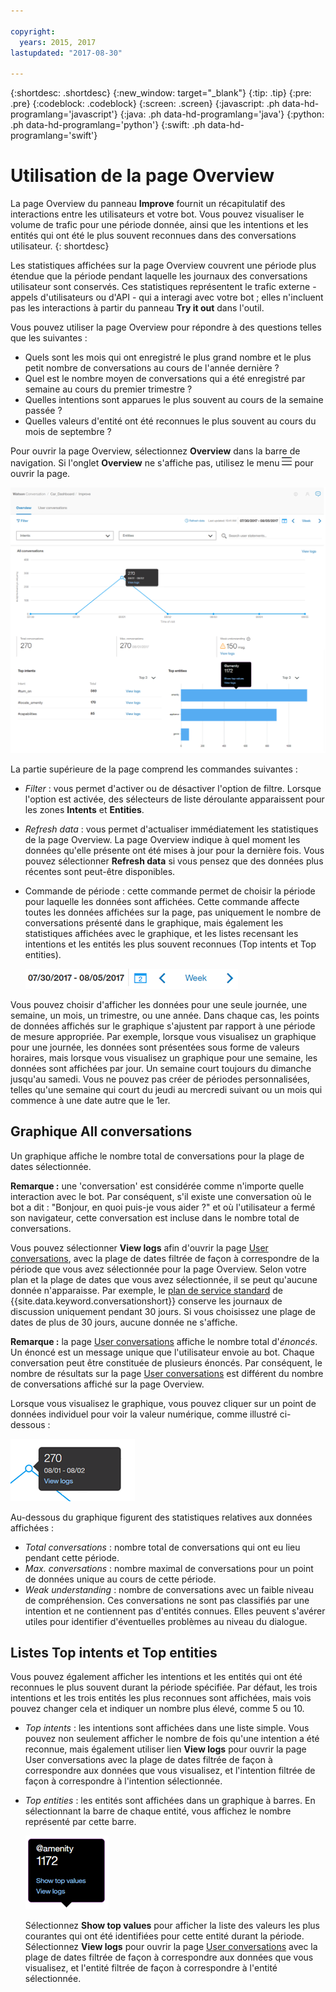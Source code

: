 ```yaml
---

copyright:
  years: 2015, 2017
lastupdated: "2017-08-30"

---
```


{:shortdesc: .shortdesc}
{:new_window: target="_blank"}
{:tip: .tip}
{:pre: .pre}
{:codeblock: .codeblock}
{:screen: .screen}
{:javascript: .ph data-hd-programlang='javascript'}
{:java: .ph data-hd-programlang='java'}
{:python: .ph data-hd-programlang='python'}
{:swift: .ph data-hd-programlang='swift'}

# Utilisation de la page Overview

La page Overview du panneau **Improve** fournit un récapitulatif des interactions entre les utilisateurs et votre bot. Vous pouvez visualiser le volume de trafic pour une période donnée, ainsi que les intentions et les entités qui ont été le plus souvent reconnues dans des conversations utilisateur.
{: shortdesc}

Les statistiques affichées sur la page Overview couvrent une période plus étendue que la période pendant laquelle les journaux des conversations utilisateur sont conservés. Ces statistiques représentent le trafic externe - appels d'utilisateurs ou d'API - qui a interagi avec votre bot ; elles n'incluent pas les interactions à partir du panneau **Try it out** dans l'outil. 

Vous pouvez utiliser la page Overview pour répondre à des questions telles que les suivantes :

* Quels sont les mois qui ont enregistré le plus grand nombre et le plus petit nombre de conversations au cours de l'année dernière ? 
* Quel est le nombre moyen de conversations qui a été enregistré par semaine au cours du premier trimestre ?
* Quelles intentions sont apparues le plus souvent au cours de la semaine passée ?
* Quelles valeurs d'entité ont été reconnues le plus souvent au cours du mois de septembre ?

Pour ouvrir la page Overview, sélectionnez **Overview** dans la barre de navigation. Si l'onglet **Overview** ne s'affiche pas, utilisez le menu ![Menu](images/Menu_16.png) pour ouvrir la page.


![Page Overview](images/oview.png)

La partie supérieure de la page comprend les commandes suivantes :

* *Filter* : vous permet d'activer ou de désactiver l'option de filtre. Lorsque l'option est activée, des sélecteurs de liste déroulante apparaissent pour les zones **Intents** et **Entities**. 
* *Refresh data* : vous permet d'actualiser immédiatement les statistiques de la page Overview. La page Overview indique à quel moment les données qu'elle présente ont été mises à jour pour la dernière fois. Vous pouvez sélectionner **Refresh data** si vous pensez que des données plus récentes sont peut-être disponibles. 
* Commande de période : cette commande permet de choisir la période pour laquelle les données sont affichées. Cette commande affecte toutes les données affichées sur la page, pas uniquement le nombre de conversations présenté dans le graphique, mais également les statistiques affichées avec le graphique, et les listes recensant les intentions et les entités les plus souvent reconnues (Top intents et Top entities).

  ![Commande de période](images/oview-time.png)

Vous pouvez choisir d'afficher les données pour une seule journée, une semaine, un mois, un trimestre, ou une année. Dans chaque cas, les points de données affichés sur le graphique s'ajustent par rapport à une période de mesure appropriée. Par exemple, lorsque vous visualisez un graphique pour une journée, les données sont présentées sous forme de valeurs horaires, mais lorsque vous visualisez un graphique pour une semaine, les données sont affichées par jour. Un semaine court toujours du dimanche jusqu'au samedi. Vous ne pouvez pas créer de périodes personnalisées, telles qu'une semaine qui court du jeudi au mercredi suivant ou un mois qui commence à une date autre que le 1er. 

## Graphique All conversations

Un graphique affiche le nombre total de conversations pour la plage de dates sélectionnée. 

**Remarque :** une 'conversation' est considérée comme n'importe quelle interaction avec le bot. Par conséquent, s'il existe une conversation où le bot a dit : "Bonjour, en quoi puis-je vous aider ?" et où l'utilisateur a fermé son navigateur, cette conversation est incluse dans le nombre total de conversations. 

Vous pouvez sélectionner **View logs** afin d'ouvrir la page [User conversations](logs_convo.html), avec la plage de dates filtrée de façon à correspondre de la période que vous avez sélectionnée pour la page Overview. Selon votre plan et la plage de dates que vous avez sélectionnée, il se peut qu'aucune donnée n'apparaisse. Par exemple, le [plan de service standard](logs_convo.html#log-limits) de {{site.data.keyword.conversationshort}} conserve les journaux de discussion uniquement pendant 30 jours. Si vous choisissez une plage de dates de plus de 30 jours, aucune donnée ne s'affiche. 

**Remarque :** la page [User conversations](logs_convo.html) affiche le nombre total d'*énoncés*. Un énoncé est un message unique que l'utilisateur envoie au bot. Chaque conversation peut être constituée de plusieurs énoncés. Par conséquent, le nombre de résultats sur la page [User conversations](logs_convo.html) est différent du nombre de conversations affiché sur la page Overview. 

Lorsque vous visualisez le graphique, vous pouvez cliquer sur un point de données individuel pour voir la valeur numérique, comme illustré ci-dessous :

![Point de données unique](images/oview-point.png)

Au-dessous du graphique figurent des statistiques relatives aux données affichées :

* *Total conversations* : nombre total de conversations qui ont eu lieu pendant cette période. 
* *Max. conversations* : nombre maximal de conversations pour un point de données unique au cours de cette période. 
* *Weak understanding* : nombre de conversations avec un faible niveau de compréhension. Ces conversations ne sont pas classifiés par une intention et ne contiennent pas d'entités connues. Elles peuvent s'avérer utiles pour identifier d'éventuelles problèmes au niveau du dialogue. 

## Listes Top intents et Top entities

Vous pouvez également afficher les intentions et les entités qui ont été reconnues le plus souvent durant la période spécifiée. Par défaut, les trois intentions et les trois entités les plus reconnues sont affichées, mais vois pouvez changer cela et indiquer un nombre plus élevé, comme 5 ou 10. 

* *Top intents* : les intentions sont affichées dans une liste simple. Vous pouvez non seulement afficher le nombre de fois qu'une intention a été reconnue, mais également utiliser lien **View logs** pour ouvrir la page User conversations avec la plage de dates filtrée de façon à correspondre aux données que vous visualisez, et l'intention filtrée de façon à correspondre à l'intention sélectionnée. 

* *Top entities* : les entités sont affichées dans un graphique à barres. En sélectionnant la barre de chaque entité, vous affichez le nombre représenté par cette barre. 

  ![Bulles de données d'entité](images/oview-entity.png)

  Sélectionnez **Show top values** pour afficher la liste des valeurs les plus courantes qui ont été identifiées pour cette entité durant la période. Sélectionnez **View logs** pour ouvrir la page [User conversations](logs_convo.html) avec la plage de dates filtrée de façon à correspondre aux données que vous visualisez, et l'entité filtrée de façon à correspondre à l'entité sélectionnée. 
